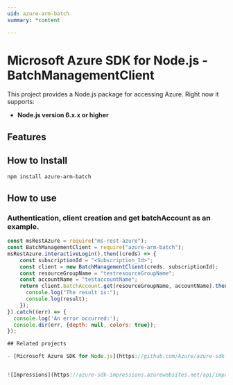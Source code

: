 ```yaml
---
uid: azure-arm-batch
summary: *content

---
```

# Microsoft Azure SDK for Node.js - BatchManagementClient
This project provides a Node.js package for accessing Azure. Right now it supports:
- **Node.js version 6.x.x or higher**

## Features


## How to Install

```bash
npm install azure-arm-batch
```

## How to use

### Authentication, client creation and get batchAccount as an example.

```javascript
const msRestAzure = require("ms-rest-azure");
const BatchManagementClient = require("azure-arm-batch");
msRestAzure.interactiveLogin().then((creds) => {
    const subscriptionId = "<Subscription_Id>";
    const client = new BatchManagementClient(creds, subscriptionId);
    const resourceGroupName = "testresourceGroupName";
    const accountName = "testaccountName";
    return client.batchAccount.get(resourceGroupName, accountName).then((result) => {
      console.log("The result is:");
      console.log(result);
    });
}).catch((err) => {
  console.log('An error occurred:');
  console.dir(err, {depth: null, colors: true});
});

## Related projects

- [Microsoft Azure SDK for Node.js](https://github.com/Azure/azure-sdk-for-node)


![Impressions](https://azure-sdk-impressions.azurewebsites.net/api/impressions/azure-sdk-for-node%2Flib%2Fservices%2FbatchManagement%2FREADME.png)
